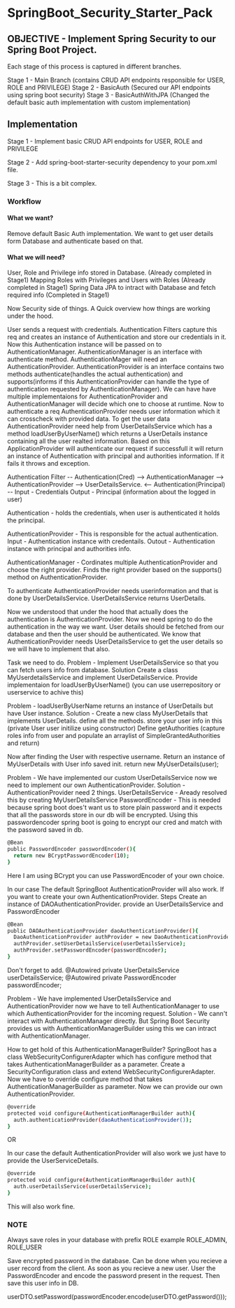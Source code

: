 # SpringBoot_Security_Starter_Pack

## OBJECTIVE - Implement Spring Security to our Spring Boot Project.

Each stage of this process is captured in different branches.

Stage 1 - Main Branch (contains CRUD API endpoints responsible for USER, ROLE and PRIVILEGE) 
Stage 2 - BasicAuth (Secured our API endpoints using spring boot security)
Stage 3 - BasicAuthWithJPA (Changed the default basic auth implementation with custom implementation)

## Implementation

Stage 1 - Implement basic CRUD API endpoints for USER, ROLE and PRIVILEGE

Stage 2 - Add spring-boot-starter-security dependency to your pom.xml file.

Stage 3 - This is a bit complex.

### Workflow

#### What we want?
Remove default Basic Auth implementation.
We want to get user details form Database and authenticate based on that.

#### What we will need?
User, Role and Privilege info stored in Database. (Already completed in Stage1)
Mapping Roles with Privileges and Users with Roles (Already completed in Stage1)
Spring Data JPA to intract with Database and fetch required info (Completed in Stage1)

Now Security side of things.
A Quick overview how things are working under the hood.

User sends a request with credentials.
Authentication Filters capture this req and creates an instance of Authentication and store our credentials in it.
Now this Authentication instance will be passed on to AuthenticationManager.
AuthenticationManager is an interface with authenticate method.
AuthenticationMager will need an AuthenticationProvider.
AuthenticationProvider is an interface contains two methods authenticate(handles the actual authentication) and supports(informs if this AuthenticationProvider can handle the type of authentication requested by AuthenticationManager).
We can have have multiple implementaions for AuthenticationProvider and AuthenticationManager will decide which one to choose at runtime.
Now to authenticate a req AuthenticationProvider needs user information which it can crosscheck with provided data.
To get the user data AuthenticationProvider need help from UserDetailsService which has a method loadUserByUserName() which returns a UserDetails instance containing all the user realted information.
Based on this ApplicationProvider will authenticate our request if successfull it will return an instance of Authentication with principal and authorities information.
If it fails it throws and exception.

Authentication Filter -- Authentication(Cred) --> AuthenticationManager --> AuthenticationProvider --> UserDetailsService.
                                                                       <-- Authentication(Principal) --
Input - Credentials
Output - Principal (information about the logged in user)

Authentication - holds the credentials, when user is authenticated it holds the principal.

AuthenticationProvider - This is responsible for the actual authentication.
Input - Authentication instance with credentails.
Outout - Authentication instance with principal and authorities info.

AuthenticationManager - Cordinates multiple AuthenticationProvider and choose the right provider.
Finds the right provider based on the supports() method on AuthenticationProvider.

To authenticate AuthenticationProvider needs userinformation and that is done by UserDetailsService.
UserDetailsService returns UserDetails.

Now we understood that under the hood that actually does the authentication is AuthenticationProvider.
Now we need spring to do the authentication in the way we want.
User details should be fetched from our database and then the user should be authenticated.
We know that AuthenticationProvider needs UserDetailsService to get the user details so we will have to implement that also.

Task we need to do.
Problem - Implement UserDetailsService so that you can fetch users info from database.
Solution
Create a class MyUserdetailsService and implement UserDetailsService.
Provide implementaion for loadUserByUserName() (you can use userrepository or userservice to achive this)

Problem - loadUserByUserName returns an instance of UserDetails but have User instance.
Solution - 
Create a new class MyUserDetails that implements UserDetails.
define all the methods.
store your user info in this (private User user initilize using constructor)
Define getAuthorities (capture roles info from user and populate an arraylist of SimpleGrantedAuthorities and return)

Now after finding the User with respective username.
Return an instance of MyUserDetails with User info saved init.
return new MyUserDetails(user);

Problem - We have implemented our custom UserDetailsService now we need to implement our own AuthenticationProvider.
Solution - 
AuthenticationProvider need 2 things.
UserDetailsService - Aready resolved this by creating MyUserDetailsService
PasswordEncoder - This is needed because spring boot does't want us to store plain password and it expects that all the passwords store in our db will be encrypted.
Using this passwordencoder spring boot is going to encrypt our cred and match with the password saved in db.

```sh
@Bean
public PasswordEncoder passwordEncoder(){
  return new BCryptPasswordEncoder(10);
}
```
Here I am using BCrypt you can use PasswordEncoder of your own choice.

In our case The default SpringBoot AuthenticationProvider will also work.
If you want to create your own AuthenticationProvider.
Steps
Create an instance of DAOAuthenticationProvider.
provide an UserDetailsService and PasswordEncoder

```sh
@Bean
public DAOAuthenticationProvider daoAuthenticationProvider(){
  DaoAuthenticationProvider authProvider = new DaoAuthenticationProvider();
  authProvider.setUserDetailsService(userDetailsService);
  authProvider.setPasswordEncoder(passwordEncoder);
}
```
Don't forget to add.
@Autowired 
private UserDetailsService userDetailsService;
@Autowired
private PasswordEncoder passwordEncoder;

Problem - We have implemented UserDetailsService and AuthenticationProvider now we have to tell AuthenticationManager to use which AuthenticationProvider for the incoming request.
Solution -
We cann't interact with AuthenticationManager directly.
But Spring Boot Security provides us with AuthenticationManagerBuilder using this we can intract with AuthenticationManager.

How to get hold of this AuthenticationManagerBuilder?
SpringBoot has a class WebSecurityConfigurerAdapter which has configure method that takes AuthenticationManagerBuilder as a parameter.
Create a SecurityConfiguration class and extend WebSecurityConfigurerAdapter.
Now we have to override configure method that takes AuthenticationManagerBuilder as parameter.
Now we can provide our own AuthenticationProvider.

```sh
@override
protected void configure(AuthenticationManagerBuilder auth){
  auth.authenticationProvider(daoAuthenticationProvider());
}

```

OR

In our case the default AuthenticationProvider will also work we just have to provide the UserServiceDetails.

```sh
@override
protected void configure(AuthenticationManagerBuilder auth){
  auth.userDetailsService(userDetailsService);
}

```
This will also work fine.

### NOTE

Always save roles in your database with prefix ROLE
example ROLE_ADMIN, ROLE_USER

Save encrypted password in the database.
Can be done when you recieve a user record from the client.
As soon as you recieve a new user.
User the PasswordEncoder and encode the password present in the request.
Then save this user info in DB.

userDTO.setPassword(passwordEncoder.encode(userDTO.getPassword()));



